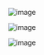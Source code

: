 ![image](https://github.com/user-attachments/assets/d4495161-9d3b-421d-8469-f563cd9b491b)

![image]("https://github.com/user-attachments/assets/b8ebdb8c-cb77-4823-afd8-a0b36fffca62")

![image](https://github.com/user-attachments/assets/4a48f04b-a3dd-4f83-a5ec-ae858b54c127)


